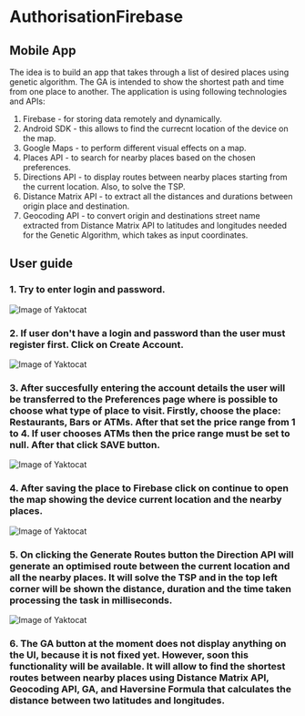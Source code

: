 # AuthorisationFirebase
## Mobile App
The idea is to build an app that takes through a list of desired places using genetic algorithm.
The GA is intended to show the shortest path and time from one place to another.
The application is using following technologies and APIs:
1. Firebase - for storing data remotely and dynamically.
2. Android SDK - this allows to find the currecnt location of the device on the map.
2. Google Maps - to perform different visual effects on a map.
3. Places API - to search for nearby places based on the chosen preferences.
4. Directions API - to display routes between nearby places starting from the current location. Also, to solve the TSP.
5. Distance Matrix API - to extract all the distances and durations between origin place and destination.
6. Geocoding API - to convert origin and destinations street name extracted from Distance Matrix API to latitudes and longitudes needed for the Genetic Algorithm, which takes as input coordinates.

## User guide

### 1. Try to enter login and password.
![Image of Yaktocat](https://i.imgur.com/qAXmhVs.jpg)

### 2. If user don't have a login and password than the user must register first. Click on Create Account.
![Image of Yaktocat](https://i.imgur.com/q8ChxUK.jpg)

### 3. After succesfully entering the account details the user will be transferred to the Preferences page where is possible to choose what type of place to visit. Firstly, choose the place: Restaurants, Bars or ATMs. After that set the price range from 1 to 4. If user chooses ATMs then the price range must be set to null. After that click SAVE button.
![Image of Yaktocat](https://i.imgur.com/RjPnp83.jpg)

### 4. After saving the place to Firebase click on continue to open the map showing the device current location and the nearby places.
![Image of Yaktocat](https://i.imgur.com/bY6cz4G.jpg)

### 5. On clicking the Generate Routes button the Direction API will generate an optimised route between the current location and all the nearby places. It will solve the TSP and in the top left corner will be shown the distance, duration and the time taken processing the task in milliseconds.
![Image of Yaktocat](https://i.imgur.com/mePEHQx.jpg)

### 6. The GA button at the moment does not display anything on the UI, because it is not fixed yet. However, soon this functionality will be available. It will allow to find the shortest routes between nearby places using Distance Matrix API, Geocoding API, GA, and Haversine Formula that calculates the distance between two latitudes and longitudes.
